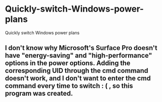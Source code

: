 # Quickly-switch-Windows-power-plans
Quickly switch Windows power plans  

## I don't know why Microsoft's Surface Pro doesn't have "energy-saving" and "high-performance" options in the power options. Adding the corresponding UID through the cmd command doesn't work, and I don't want to enter the cmd command every time to switch : ( , so this program was created.  

